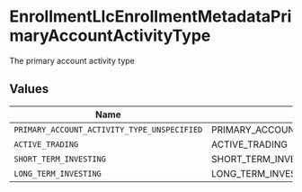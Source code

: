 # EnrollmentLlcEnrollmentMetadataPrimaryAccountActivityType

The primary account activity type


## Values

| Name                                        | Value                                       |
| ------------------------------------------- | ------------------------------------------- |
| `PRIMARY_ACCOUNT_ACTIVITY_TYPE_UNSPECIFIED` | PRIMARY_ACCOUNT_ACTIVITY_TYPE_UNSPECIFIED   |
| `ACTIVE_TRADING`                            | ACTIVE_TRADING                              |
| `SHORT_TERM_INVESTING`                      | SHORT_TERM_INVESTING                        |
| `LONG_TERM_INVESTING`                       | LONG_TERM_INVESTING                         |